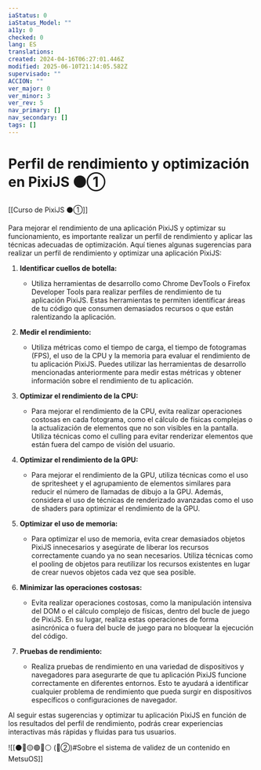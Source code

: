 ```yaml
---
iaStatus: 0
iaStatus_Model: ""
a11y: 0
checked: 0
lang: ES
translations: 
created: 2024-04-16T06:27:01.446Z
modified: 2025-06-10T21:14:05.582Z
supervisado: ""
ACCION: ""
ver_major: 0
ver_minor: 3
ver_rev: 5
nav_primary: []
nav_secondary: []
tags: []
---
```

# Perfil de rendimiento y optimización en PixiJS ⚫①

[[Curso de PixiJS ⚫①]]

Para mejorar el rendimiento de una aplicación PixiJS y optimizar su funcionamiento, es importante realizar un perfil de rendimiento y aplicar las técnicas adecuadas de optimización. Aquí tienes algunas sugerencias para realizar un perfil de rendimiento y optimizar una aplicación PixiJS:

1. **Identificar cuellos de botella:**
   - Utiliza herramientas de desarrollo como Chrome DevTools o Firefox Developer Tools para realizar perfiles de rendimiento de tu aplicación PixiJS. Estas herramientas te permiten identificar áreas de tu código que consumen demasiados recursos o que están ralentizando la aplicación.

2. **Medir el rendimiento:**
   - Utiliza métricas como el tiempo de carga, el tiempo de fotogramas (FPS), el uso de la CPU y la memoria para evaluar el rendimiento de tu aplicación PixiJS. Puedes utilizar las herramientas de desarrollo mencionadas anteriormente para medir estas métricas y obtener información sobre el rendimiento de tu aplicación.

3. **Optimizar el rendimiento de la CPU:**
   - Para mejorar el rendimiento de la CPU, evita realizar operaciones costosas en cada fotograma, como el cálculo de físicas complejas o la actualización de elementos que no son visibles en la pantalla. Utiliza técnicas como el culling para evitar renderizar elementos que están fuera del campo de visión del usuario.

4. **Optimizar el rendimiento de la GPU:**
   - Para mejorar el rendimiento de la GPU, utiliza técnicas como el uso de spritesheet y el agrupamiento de elementos similares para reducir el número de llamadas de dibujo a la GPU. Además, considera el uso de técnicas de renderizado avanzadas como el uso de shaders para optimizar el rendimiento de la GPU.

5. **Optimizar el uso de memoria:**
   - Para optimizar el uso de memoria, evita crear demasiados objetos PixiJS innecesarios y asegúrate de liberar los recursos correctamente cuando ya no sean necesarios. Utiliza técnicas como el pooling de objetos para reutilizar los recursos existentes en lugar de crear nuevos objetos cada vez que sea posible.

6. **Minimizar las operaciones costosas:**
   - Evita realizar operaciones costosas, como la manipulación intensiva del DOM o el cálculo complejo de físicas, dentro del bucle de juego de PixiJS. En su lugar, realiza estas operaciones de forma asincrónica o fuera del bucle de juego para no bloquear la ejecución del código.

7. **Pruebas de rendimiento:**
   - Realiza pruebas de rendimiento en una variedad de dispositivos y navegadores para asegurarte de que tu aplicación PixiJS funcione correctamente en diferentes entornos. Esto te ayudará a identificar cualquier problema de rendimiento que pueda surgir en dispositivos específicos o configuraciones de navegador.

Al seguir estas sugerencias y optimizar tu aplicación PixiJS en función de los resultados del perfil de rendimiento, podrás crear experiencias interactivas más rápidas y fluidas para tus usuarios.

![[⚫🔴🟡🟢🔵⚪ (🔴②)#Sobre el sistema de validez de un contenido en MetsuOS]]